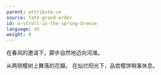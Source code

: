 ```yaml
---
parent: attribute.ce
source: fate-grand-order
id: a-stroll-in-the-spring-breeze
language: zh
weight: 0
---
```


在春风的邀请下，脚步自然地迈向河滩。

从两侧樱树上舞落的花瓣。
在灿烂阳光下，品尝樱饼稍事休息。
